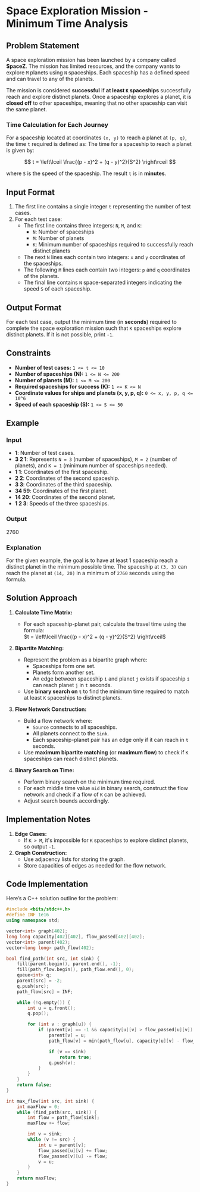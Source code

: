 # Space Exploration Mission - Minimum Time Analysis

## Problem Statement

A space exploration mission has been launched by a company called **SpaceZ**. The mission has limited resources, and the company wants to explore `M` planets using `N` spaceships. Each spaceship has a defined speed and can travel to any of the planets.

The mission is considered **successful** if **at least `K` spaceships** successfully reach and explore distinct planets. Once a spaceship explores a planet, it is **closed off** to other spaceships, meaning that no other spaceship can visit the same planet.

### Time Calculation for Each Journey
For a spaceship located at coordinates `(x, y)` to reach a planet at `(p, q)`, the time `t` required is defined as:
The time for a spaceship to reach a planet is given by:

$$ t = \left\lceil \frac{(p - x)^2 + (q - y)^2}{S^2} \right\rceil $$

where `S` is the speed of the spaceship. The result `t` is in **minutes**.

## Input Format
1. The first line contains a single integer `t` representing the number of test cases.
2. For each test case:
   - The first line contains three integers: `N`, `M`, and `K`:
     - `N`: Number of spaceships
     - `M`: Number of planets
     - `K`: Minimum number of spaceships required to successfully reach distinct planets
   - The next `N` lines each contain two integers: `x` and `y` coordinates of the spaceships.
   - The following `M` lines each contain two integers: `p` and `q` coordinates of the planets.
   - The final line contains `N` space-separated integers indicating the speed `S` of each spaceship.

## Output Format
For each test case, output the minimum time (in **seconds**) required to complete the space exploration mission such that `K` spaceships explore distinct planets. If it is not possible, print `-1`.

## Constraints
- **Number of test cases:** `1 <= t <= 10`
- **Number of spaceships (N):** `1 <= N <= 200`
- **Number of planets (M):** `1 <= M <= 200`
- **Required spaceships for success (K):** `1 <= K <= N`
- **Coordinate values for ships and planets (x, y, p, q):** `0 <= x, y, p, q <= 10^6`
- **Speed of each spaceship (S):** `1 <= S <= 50`


## Example
### Input
- **1**: Number of test cases.
- **3 2 1**: Represents `N = 3` (number of spaceships), `M = 2` (number of planets), and `K = 1` (minimum number of spaceships needed).
- **1 1**: Coordinates of the first spaceship.
- **2 2**: Coordinates of the second spaceship.
- **3 3**: Coordinates of the third spaceship.
- **34 59**: Coordinates of the first planet.
- **14 20**: Coordinates of the second planet.
- **1 2 3**: Speeds of the three spaceships.

### Output
2760

### Explanation
For the given example, the goal is to have at least 1 spaceship reach a distinct planet in the minimum possible time. The spaceship at `(3, 3)` can reach the planet at `(14, 20)` in a minimum of `2760` seconds using the formula.

## Solution Approach

1. **Calculate Time Matrix:**
   - For each spaceship-planet pair, calculate the travel time using the formula:
     <br>
      $t = \left\lceil \frac{(p - x)^2 + (q - y)^2}{S^2} \right\rceil$
     <br>

2. **Bipartite Matching:**
   - Represent the problem as a bipartite graph where:
     - Spaceships form one set.
     - Planets form another set.
     - An edge between spaceship `i` and planet `j` exists if spaceship `i` can reach planet `j` in `t` seconds.
   - Use **binary search on `t`** to find the minimum time required to match at least `K` spaceships to distinct planets.

3. **Flow Network Construction:**
   - Build a flow network where:
     - `Source` connects to all spaceships.
     - All planets connect to the `Sink`.
     - Each spaceship-planet pair has an edge only if it can reach in `t` seconds.
   - Use **maximum bipartite matching** (or **maximum flow**) to check if `K` spaceships can reach distinct planets.

4. **Binary Search on Time:**
   - Perform binary search on the minimum time required.
   - For each middle time value `mid` in binary search, construct the flow network and check if a flow of `K` can be achieved.
   - Adjust search bounds accordingly.

## Implementation Notes
1. **Edge Cases:**
   - If `K > M`, it's impossible for `K` spaceships to explore distinct planets, so output `-1`.
2. **Graph Construction:**
   - Use adjacency lists for storing the graph.
   - Store capacities of edges as needed for the flow network.

## Code Implementation
Here’s a C++ solution outline for the problem:

```cpp
#include <bits/stdc++.h>
#define INF 1e16
using namespace std;

vector<int> graph[402];
long long capacity[402][402], flow_passed[402][402];
vector<int> parent(402);
vector<long long> path_flow(402);

bool find_path(int src, int sink) {
    fill(parent.begin(), parent.end(), -1);
    fill(path_flow.begin(), path_flow.end(), 0);
    queue<int> q;
    parent[src] = -2;
    q.push(src);
    path_flow[src] = INF;

    while (!q.empty()) {
        int u = q.front();
        q.pop();

        for (int v : graph[u]) {
            if (parent[v] == -1 && capacity[u][v] > flow_passed[u][v]) {
                parent[v] = u;
                path_flow[v] = min(path_flow[u], capacity[u][v] - flow_passed[u][v]);

                if (v == sink)
                    return true;
                q.push(v);
            }
        }
    }
    return false;
}

int max_flow(int src, int sink) {
    int maxFlow = 0;
    while (find_path(src, sink)) {
        int flow = path_flow[sink];
        maxFlow += flow;

        int v = sink;
        while (v != src) {
            int u = parent[v];
            flow_passed[u][v] += flow;
            flow_passed[v][u] -= flow;
            v = u;
        }
    }
    return maxFlow;
}
